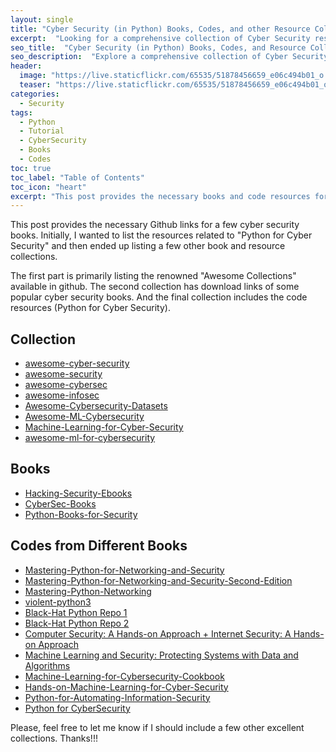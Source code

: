 ```yaml
---
layout: single
title: "Cyber Security (in Python) Books, Codes, and other Resource Collection available in GitHub"
excerpt:  "Looking for a comprehensive collection of Cyber Security resources in Python? From books to codes and everything in between that are available on GitHub, this collection has got you covered. Whether you're a beginner or an expert, there's something for everyone."
seo_title:  "Cyber Security (in Python) Books, Codes, and Resource Collection in GitHub"
seo_description:  "Explore a comprehensive collection of Cyber Security resources in Python, including books, codes, and more, all available on GitHub. Whether you're looking to learn the basics or dive deep into advanced topics, this collection has everything you need to enhance your Cyber Security skills."
header:
  image: "https://live.staticflickr.com/65535/51878456659_e06c494b01_o.png"
  teaser: "https://live.staticflickr.com/65535/51878456659_e06c494b01_o.png"
categories:
  - Security
tags:
  - Python
  - Tutorial
  - CyberSecurity
  - Books
  - Codes
toc: true
toc_label: "Table of Contents"
toc_icon: "heart"
excerpt: "This post provides the necessary books and code resources for Hands-on Cyber Security"
---
```




This post provides the necessary Github links for a few cyber security books. Initially, I wanted to list the resources related to "Python for Cyber Security" and then ended up listing a few other book and resource collections.

The first part is primarily listing the renowned "Awesome Collections" available in github. The second collection has download links of some popular cyber security books. And the final collection includes the code resources (Python for Cyber Security).


## Collection
* [awesome-cyber-security](https://github.com/fabionoth/awesome-cyber-security)
* [awesome-security](https://github.com/sbilly/awesome-security)
* [awesome-cybersec](https://github.com/theredditbandit/awesome-cybersec)
* [awesome-infosec](https://github.com/onlurking/awesome-infosec)
* [Awesome-Cybersecurity-Datasets](https://github.com/shramos/Awesome-Cybersecurity-Datasets)
* [Awesome-ML-Cybersecurity](https://github.com/opensci-hub/Awesome-ML-Cybersecurity)
* [Machine-Learning-for-Cyber-Security](https://github.com/wtsxDev/Machine-Learning-for-Cyber-Security)
* [awesome-ml-for-cybersecurity](https://github.com/jivoi/awesome-ml-for-cybersecurity)

## Books
* [Hacking-Security-Ebooks](https://github.com/yeahhub/Hacking-Security-Ebooks)
* [CyberSec-Books](https://github.com/ad0x99/CyberSec-Books)
* [Python-Books-for-Security](https://github.com/ManhNho/Python-Books-for-Security)

## Codes from Different Books
* [Mastering-Python-for-Networking-and-Security](https://github.com/PacktPublishing/Mastering-Python-for-Networking-and-Security)
* [Mastering-Python-for-Networking-and-Security-Second-Edition](https://github.com/PacktPublishing/Mastering-Python-for-Networking-and-Security-Second-Edition)
* [Mastering-Python-Networking](https://github.com/PacktPublishing/Mastering-Python-Networking)
* [violent-python3](https://github.com/EONRaider/violent-python3)
* [Black-Hat Python Repo 1](https://github.com/EONRaider/blackhat-python3)
* [Black-Hat Python Repo 2](https://github.com/carloocchiena/blackhat_python_book_code)
* [Computer Security: A Hands-on Approach + Internet Security: A Hands-on Approach](https://github.com/kevin-w-du/BookCode)
* [Machine Learning and Security: Protecting Systems with Data and Algorithms](https://github.com/oreilly-mlsec/book-resources)
* [Machine-Learning-for-Cybersecurity-Cookbook](https://github.com/PacktPublishing/Machine-Learning-for-Cybersecurity-Cookbook)
* [Hands-on-Machine-Learning-for-Cyber-Security](https://github.com/PacktPublishing/Hands-on-Machine-Learning-for-Cyber-Security)
* [Python-for-Automating-Information-Security](https://github.com/PacktPublishing/Python-for-Automating-Information-Security)
* [Python for CyberSecurity](https://github.com/hposton/python-for-cybersecurity)

Please, feel free to let me know if I should include a few other excellent collections. Thanks!!!
<!--stackedit_data:
eyJoaXN0b3J5IjpbLTk2OTM3NDY0MCwtNzg1OTcyOTA0LC0xMz
E4Njg5ODI5XX0=
-->
